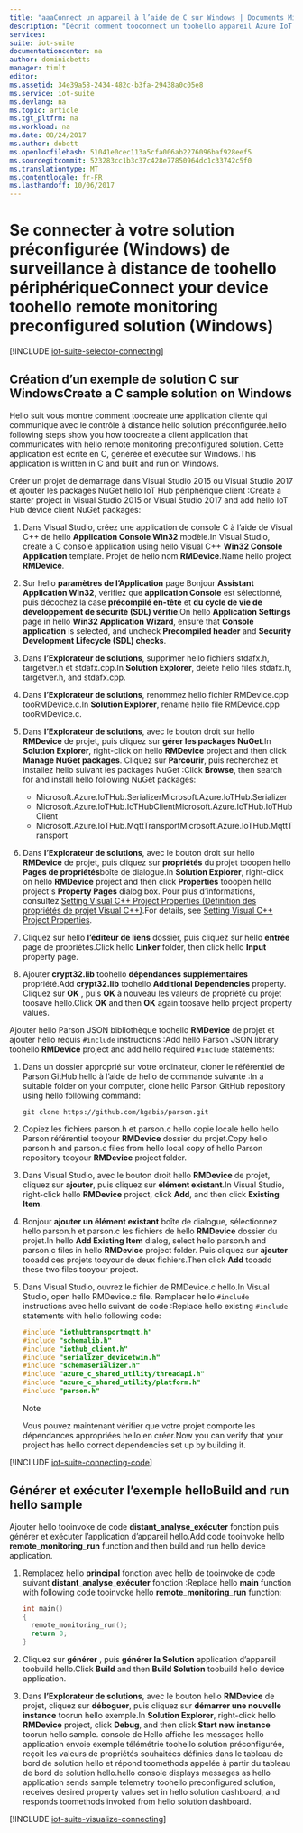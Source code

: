 ```yaml
---
title: "aaaConnect un appareil à l’aide de C sur Windows | Documents Microsoft"
description: "Décrit comment tooconnect un toohello appareil Azure IoT Suite préconfiguré solution d’analyse à distance à l’aide d’une application écrite en C s’exécutant sous Windows."
services: 
suite: iot-suite
documentationcenter: na
author: dominicbetts
manager: timlt
editor: 
ms.assetid: 34e39a58-2434-482c-b3fa-29438a0c05e8
ms.service: iot-suite
ms.devlang: na
ms.topic: article
ms.tgt_pltfrm: na
ms.workload: na
ms.date: 08/24/2017
ms.author: dobett
ms.openlocfilehash: 51041e0cec113a5cfa006ab2276096baf928eef5
ms.sourcegitcommit: 523283cc1b3c37c428e77850964dc1c33742c5f0
ms.translationtype: MT
ms.contentlocale: fr-FR
ms.lasthandoff: 10/06/2017
---
```

# <a name="connect-your-device-toohello-remote-monitoring-preconfigured-solution-windows"></a><span data-ttu-id="a2dd0-103">Se connecter à votre solution préconfigurée (Windows) de surveillance à distance de toohello périphérique</span><span class="sxs-lookup"><span data-stu-id="a2dd0-103">Connect your device toohello remote monitoring preconfigured solution (Windows)</span></span>
[!INCLUDE [iot-suite-selector-connecting](../../includes/iot-suite-selector-connecting.md)]

## <a name="create-a-c-sample-solution-on-windows"></a><span data-ttu-id="a2dd0-104">Création d’un exemple de solution C sur Windows</span><span class="sxs-lookup"><span data-stu-id="a2dd0-104">Create a C sample solution on Windows</span></span>
<span data-ttu-id="a2dd0-105">Hello suit vous montre comment toocreate une application cliente qui communique avec le contrôle à distance hello solution préconfigurée.</span><span class="sxs-lookup"><span data-stu-id="a2dd0-105">hello following steps show you how toocreate a client application that communicates with hello remote monitoring preconfigured solution.</span></span> <span data-ttu-id="a2dd0-106">Cette application est écrite en C, générée et exécutée sur Windows.</span><span class="sxs-lookup"><span data-stu-id="a2dd0-106">This application is written in C and built and run on Windows.</span></span>

<span data-ttu-id="a2dd0-107">Créer un projet de démarrage dans Visual Studio 2015 ou Visual Studio 2017 et ajouter les packages NuGet hello IoT Hub périphérique client :</span><span class="sxs-lookup"><span data-stu-id="a2dd0-107">Create a starter project in Visual Studio 2015 or Visual Studio 2017 and add hello IoT Hub device client NuGet packages:</span></span>

1. <span data-ttu-id="a2dd0-108">Dans Visual Studio, créez une application de console C à l’aide de Visual C++ de hello **Application Console Win32** modèle.</span><span class="sxs-lookup"><span data-stu-id="a2dd0-108">In Visual Studio, create a C console application using hello Visual C++ **Win32 Console Application** template.</span></span> <span data-ttu-id="a2dd0-109">Projet de hello nom **RMDevice**.</span><span class="sxs-lookup"><span data-stu-id="a2dd0-109">Name hello project **RMDevice**.</span></span>
2. <span data-ttu-id="a2dd0-110">Sur hello **paramètres de l’Application** page Bonjour **Assistant Application Win32**, vérifiez que **application Console** est sélectionné, puis décochez la case **précompilé en-tête** et **du cycle de vie de développement de sécurité (SDL) vérifie**.</span><span class="sxs-lookup"><span data-stu-id="a2dd0-110">On hello **Application Settings** page in hello **Win32 Application Wizard**, ensure that **Console application** is selected, and uncheck **Precompiled header** and **Security Development Lifecycle (SDL) checks**.</span></span>
3. <span data-ttu-id="a2dd0-111">Dans **l’Explorateur de solutions**, supprimer hello fichiers stdafx.h, targetver.h et stdafx.cpp.</span><span class="sxs-lookup"><span data-stu-id="a2dd0-111">In **Solution Explorer**, delete hello files stdafx.h, targetver.h, and stdafx.cpp.</span></span>
4. <span data-ttu-id="a2dd0-112">Dans **l’Explorateur de solutions**, renommez hello fichier RMDevice.cpp tooRMDevice.c.</span><span class="sxs-lookup"><span data-stu-id="a2dd0-112">In **Solution Explorer**, rename hello file RMDevice.cpp tooRMDevice.c.</span></span>
5. <span data-ttu-id="a2dd0-113">Dans **l’Explorateur de solutions**, avec le bouton droit sur hello **RMDevice** de projet, puis cliquez sur **gérer les packages NuGet**.</span><span class="sxs-lookup"><span data-stu-id="a2dd0-113">In **Solution Explorer**, right-click on hello **RMDevice** project and then click **Manage NuGet packages**.</span></span> <span data-ttu-id="a2dd0-114">Cliquez sur **Parcourir**, puis recherchez et installez hello suivant les packages NuGet :</span><span class="sxs-lookup"><span data-stu-id="a2dd0-114">Click **Browse**, then search for and install hello following NuGet packages:</span></span>
   
   * <span data-ttu-id="a2dd0-115">Microsoft.Azure.IoTHub.Serializer</span><span class="sxs-lookup"><span data-stu-id="a2dd0-115">Microsoft.Azure.IoTHub.Serializer</span></span>
   * <span data-ttu-id="a2dd0-116">Microsoft.Azure.IoTHub.IoTHubClient</span><span class="sxs-lookup"><span data-stu-id="a2dd0-116">Microsoft.Azure.IoTHub.IoTHubClient</span></span>
   * <span data-ttu-id="a2dd0-117">Microsoft.Azure.IoTHub.MqttTransport</span><span class="sxs-lookup"><span data-stu-id="a2dd0-117">Microsoft.Azure.IoTHub.MqttTransport</span></span>
6. <span data-ttu-id="a2dd0-118">Dans **l’Explorateur de solutions**, avec le bouton droit sur hello **RMDevice** de projet, puis cliquez sur **propriétés** du projet tooopen hello **Pages de propriétés**boîte de dialogue.</span><span class="sxs-lookup"><span data-stu-id="a2dd0-118">In **Solution Explorer**, right-click on hello **RMDevice** project and then click **Properties** tooopen hello project's **Property Pages** dialog box.</span></span> <span data-ttu-id="a2dd0-119">Pour plus d’informations, consultez [Setting Visual C++ Project Properties (Définition des propriétés de projet Visual C++)][lnk-c-project-properties].</span><span class="sxs-lookup"><span data-stu-id="a2dd0-119">For details, see [Setting Visual C++ Project Properties][lnk-c-project-properties].</span></span> 
7. <span data-ttu-id="a2dd0-120">Cliquez sur hello **l’éditeur de liens** dossier, puis cliquez sur hello **entrée** page de propriétés.</span><span class="sxs-lookup"><span data-stu-id="a2dd0-120">Click hello **Linker** folder, then click hello **Input** property page.</span></span>
8. <span data-ttu-id="a2dd0-121">Ajouter **crypt32.lib** toohello **dépendances supplémentaires** propriété.</span><span class="sxs-lookup"><span data-stu-id="a2dd0-121">Add **crypt32.lib** toohello **Additional Dependencies** property.</span></span> <span data-ttu-id="a2dd0-122">Cliquez sur **OK** , puis **OK** à nouveau les valeurs de propriété du projet toosave hello.</span><span class="sxs-lookup"><span data-stu-id="a2dd0-122">Click **OK** and then **OK** again toosave hello project property values.</span></span>

<span data-ttu-id="a2dd0-123">Ajouter hello Parson JSON bibliothèque toohello **RMDevice** de projet et ajouter hello requis `#include` instructions :</span><span class="sxs-lookup"><span data-stu-id="a2dd0-123">Add hello Parson JSON library toohello **RMDevice** project and add hello required `#include` statements:</span></span>

1. <span data-ttu-id="a2dd0-124">Dans un dossier approprié sur votre ordinateur, cloner le référentiel de Parson GitHub hello à l’aide de hello de commande suivante :</span><span class="sxs-lookup"><span data-stu-id="a2dd0-124">In a suitable folder on your computer, clone hello Parson GitHub repository using hello following command:</span></span>

    ```
    git clone https://github.com/kgabis/parson.git
    ```

1. <span data-ttu-id="a2dd0-125">Copiez les fichiers parson.h et parson.c hello copie locale hello hello Parson référentiel tooyour **RMDevice** dossier du projet.</span><span class="sxs-lookup"><span data-stu-id="a2dd0-125">Copy hello parson.h and parson.c files from hello local copy of hello Parson repository tooyour **RMDevice** project folder.</span></span>

1. <span data-ttu-id="a2dd0-126">Dans Visual Studio, avec le bouton droit hello **RMDevice** de projet, cliquez sur **ajouter**, puis cliquez sur **élément existant**.</span><span class="sxs-lookup"><span data-stu-id="a2dd0-126">In Visual Studio, right-click hello **RMDevice** project, click **Add**, and then click **Existing Item**.</span></span>

1. <span data-ttu-id="a2dd0-127">Bonjour **ajouter un élément existant** boîte de dialogue, sélectionnez hello parson.h et parson.c les fichiers de hello **RMDevice** dossier du projet.</span><span class="sxs-lookup"><span data-stu-id="a2dd0-127">In hello **Add Existing Item** dialog, select hello parson.h and parson.c files in hello **RMDevice** project folder.</span></span> <span data-ttu-id="a2dd0-128">Puis cliquez sur **ajouter** tooadd ces projets tooyour de deux fichiers.</span><span class="sxs-lookup"><span data-stu-id="a2dd0-128">Then click **Add** tooadd these two files tooyour project.</span></span>

1. <span data-ttu-id="a2dd0-129">Dans Visual Studio, ouvrez le fichier de RMDevice.c hello.</span><span class="sxs-lookup"><span data-stu-id="a2dd0-129">In Visual Studio, open hello RMDevice.c file.</span></span> <span data-ttu-id="a2dd0-130">Remplacer hello `#include` instructions avec hello suivant de code :</span><span class="sxs-lookup"><span data-stu-id="a2dd0-130">Replace hello existing `#include` statements with hello following code:</span></span>
   
    ```c
    #include "iothubtransportmqtt.h"
    #include "schemalib.h"
    #include "iothub_client.h"
    #include "serializer_devicetwin.h"
    #include "schemaserializer.h"
    #include "azure_c_shared_utility/threadapi.h"
    #include "azure_c_shared_utility/platform.h"
    #include "parson.h"
    ```

    > [!NOTE]
    > <span data-ttu-id="a2dd0-131">Vous pouvez maintenant vérifier que votre projet comporte les dépendances appropriées hello en créer.</span><span class="sxs-lookup"><span data-stu-id="a2dd0-131">Now you can verify that your project has hello correct dependencies set up by building it.</span></span>

[!INCLUDE [iot-suite-connecting-code](../../includes/iot-suite-connecting-code.md)]

## <a name="build-and-run-hello-sample"></a><span data-ttu-id="a2dd0-132">Générer et exécuter l’exemple hello</span><span class="sxs-lookup"><span data-stu-id="a2dd0-132">Build and run hello sample</span></span>

<span data-ttu-id="a2dd0-133">Ajouter hello tooinvoke de code **distant\_analyse\_exécuter** fonction puis générer et exécuter l’application d’appareil hello.</span><span class="sxs-lookup"><span data-stu-id="a2dd0-133">Add code tooinvoke hello **remote\_monitoring\_run** function and then build and run hello device application.</span></span>

1. <span data-ttu-id="a2dd0-134">Remplacez hello **principal** fonction avec hello de tooinvoke de code suivant **distant\_analyse\_exécuter** fonction :</span><span class="sxs-lookup"><span data-stu-id="a2dd0-134">Replace hello **main** function with following code tooinvoke hello **remote\_monitoring\_run** function:</span></span>
   
    ```c
    int main()
    {
      remote_monitoring_run();
      return 0;
    }
    ```

1. <span data-ttu-id="a2dd0-135">Cliquez sur **générer** , puis **générer la Solution** application d’appareil toobuild hello.</span><span class="sxs-lookup"><span data-stu-id="a2dd0-135">Click **Build** and then **Build Solution** toobuild hello device application.</span></span>

1. <span data-ttu-id="a2dd0-136">Dans **l’Explorateur de solutions**, avec le bouton hello **RMDevice** de projet, cliquez sur **déboguer**, puis cliquez sur **démarrer une nouvelle instance** toorun hello exemple.</span><span class="sxs-lookup"><span data-stu-id="a2dd0-136">In **Solution Explorer**, right-click hello **RMDevice** project, click **Debug**, and then click **Start new instance** toorun hello sample.</span></span> <span data-ttu-id="a2dd0-137">console de Hello affiche les messages hello application envoie exemple télémétrie toohello solution préconfigurée, reçoit les valeurs de propriétés souhaitées définies dans le tableau de bord de solution hello et répond toomethods appelée à partir du tableau de bord de solution hello.</span><span class="sxs-lookup"><span data-stu-id="a2dd0-137">hello console displays messages as hello application sends sample telemetry toohello preconfigured solution, receives desired property values set in hello solution dashboard, and responds toomethods invoked from hello solution dashboard.</span></span>

[!INCLUDE [iot-suite-visualize-connecting](../../includes/iot-suite-visualize-connecting.md)]

[lnk-c-project-properties]: https://msdn.microsoft.com/library/669zx6zc.aspx
